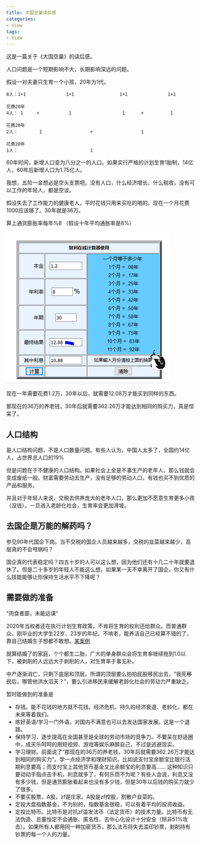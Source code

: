 ```yaml
---
title: 大国空巢读后感
categories:
- View
tags:
- View
---
```


这是一篇关于《大国空巢》的读后感。

人口问题是一个短期影响不大，长期影响深远的问题。

假设一对夫妻只生育一个小孩，20年为1代。
```
8人：1+1               1+1                 1+1               1+1 
                                                         				花费20年
4人： 1     +           1                   1      +          1
																		花费20年
2人：        1                  +                  1
																		花费20年
1人：                           1
```
60年时间，新增人口变为八分之一的人口。如果实行严格的计划生育1胎制，14亿人，60年后新增人口为1.75亿人。

我想，五险一金想必是空头支票吧。没有人口，什么经济增长、什么税收，没有可以工作的年轻人，都是空谈。

假设失去了工作能力的健康老人，平时花钱只用来买吃的喝的。现在一个月花费1000应该够了。30年就是36万。

算上通货膨胀率每年%8 （假设十年平均通胀率是8%）

![3](https://raw.githubusercontent.com/Whale3070/Whale3070.github.io/master/images/03-11-02/3.PNG)

现在一年需要花费1.2万，30年以后，就需要12.08万才能买到同样的东西。

那现在的36万的养老钱，30年后就需要362.26万才能达到相同的购买力，真是惊呆了。

## 人口结构

是人口结构问题，不是人口数量问题。有些人认为，中国人太多了，全国约14亿人，占世界总人口的19%

但是问题在于不健康的人口结构。如果社会上全是不事生产的老年人，那么钱就会变成废纸一般。财富需要劳动去生产，没有足够的劳动人口，有钱也买不到优质的产品和服务。

并且对于年轻人来说，交税去供养庞大的老年人口，那么更加不愿意生育更多小孩（没钱）。一旦进入老龄化社会，生育率会更加滑坡。

## 去国企是万能的解药吗？

参见90年代国企下岗。当不交税的国企人员越来越多，交税的韭菜越来越少，高层真的不会甩锅吗？

国企真的代表稳定吗？四五十岁的人可以这么想，因为他们还有十几二十年就要退休了。但是二十多岁的年轻人不能这么想。如果某一天不幸离开了国企，你又有什么技能能够让你保持生活水平不下降呢？

## 需要做的准备
"肉食者鄙，未能远谋"

2020年当权者还在执行计划生育政策，不肯将生育的权利还给群众。而普通群众，刚毕业的大学生22岁、23岁的年纪，不啃老，能养活自己已经算不错的了，靠自己结婚生子想都不敢想。[某案例](https://www.zhihu.com/question/275460198/answer/973689463)

就算结婚了的家庭，个个都生二胎，广大的单身群众会将生育率继续拖到1.0以下，被剥削的人远远大于剥削的人，对生育率于事无补。

中产逐渐消亡，只剩下底层和顶层。所谓的顶层要么拍拍屁股移民出去，“我死~~移民~~后，哪管他洪水滔天？”，要么引进移民来缓解老龄化社会的劳动力严重缺乏。

暂时能做到的准备是
-  存钱。能不花钱的地方就不花钱。经济危机、持久的经济衰退、老龄化，都在未来等着我们。
-  练好英语/学习一门外语。对国内不满意也可以去发达国家发展。这是一个退路。
-  保持学习，逐步提高在全国甚至是全球的劳动市场的竞争力。不要呆在舒适圈中，成天乐呵呵的用短视频、游戏等娱乐麻醉自己，不过是逃避现实。
- 学习理财。前面说了”那现在的36万的养老钱，30年后就需要362.26万才能达到相同的购买力"。学一点经济学和理财知识。比如说支付宝余额宝比银行活期利息要高；而支付宝上其他货币基金又比余额宝的利息要高…… 这种知识只要动动手指点击手机，利息就多了，有何乐而不为呢？有些人会说，利息又没有多少钱，但是通货膨胀看起来也没有多少钱，但是30年以后钱的购买力就少了很多。
- 不要买股票，A股，zf是庄家。A股是zf控股，割散户韭菜的。
- 定投大盘指数基金，不为别的，指数基金很稳，可以有着平均的投资收益。
- 定投比特币。比特币是对抗zf滥发法币（法定货币）的技术力量。比特币有无法伪造、总量恒定不会通胀、匿名性、去中心化设计十分安全（除非51%攻击）。如果所有人都用同一种加密货币，那么法币将失去滥印钞票，剥削持有钞票的每一个人的力量。


